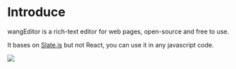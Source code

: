 # Introduce

wangEditor is a rich-text editor for web pages, open-source and free to use.

It bases on [Slate.js](https://www.slatejs.org/) but not React, you can use it in any javascript code.

![](/v5/image/editor-en.png)